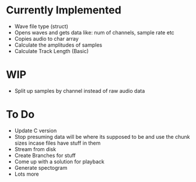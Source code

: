<h1>Currently Implemented</h1>

* Wave file type (struct)
* Opens waves and gets data like: num of channels, sample rate etc
* Copies audio to char array
* Calculate the amplitudes of samples
* Calculate Track Length (Basic)

<h1>WIP</h1>

* Split up samples by channel instead of raw audio data

<h1>To Do</h1>

* Update C version
* Stop presuming data will be where its supposed to be and use the chunk sizes incase files have stuff in them 
* Stream from disk
* Create Branches for stuff
* Come up with a solution for playback
* Generate spectogram
* Lots more
